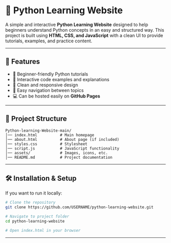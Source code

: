 # 🐍 Python Learning Website

A simple and interactive **Python Learning Website** designed to help beginners understand Python concepts in an easy and structured way.
This project is built using **HTML, CSS, and JavaScript** with a clean UI to provide tutorials, examples, and practice content.

---

## 🚀 Features

* 📖 Beginner-friendly Python tutorials
* 📝 Interactive code examples and explanations
* 🎨 Clean and responsive design
* 🔗 Easy navigation between topics
* 💻 Can be hosted easily on **GitHub Pages**

---

## 📂 Project Structure

```
Python-learning-Website-main/
│── index.html          # Main homepage
│── about.html          # About page (if included)
│── styles.css          # Stylesheet
│── script.js           # JavaScript functionality
│── assets/             # Images, icons, etc.
│── README.md           # Project documentation
```

---


## 🛠️ Installation & Setup

If you want to run it locally:

```bash
# Clone the repository
git clone https://github.com/USERNAME/python-learning-website.git

# Navigate to project folder
cd python-learning-website

# Open index.html in your browser
```

---


